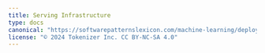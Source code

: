 ```yaml
---
title: Serving Infrastructure
type: docs
canonical: "https://softwarepatternslexicon.com/machine-learning/deployment-patterns/serving-infrastructure"
license: "© 2024 Tokenizer Inc. CC BY-NC-SA 4.0"
---
```

